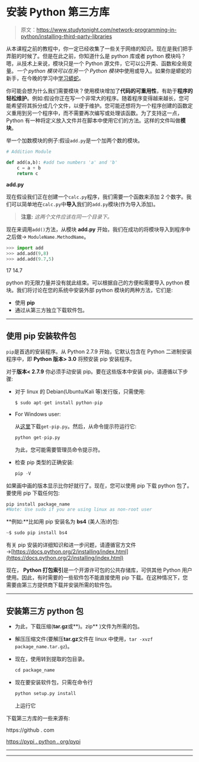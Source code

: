 # 安装 Python 第三方库

> 原文：<https://www.studytonight.com/network-programming-in-python/installing-third-party-libraries>

从本课程之前的教程中，你一定已经收集了一些关于网络的知识。现在是我们把手弄脏的时候了。但是在此之前，你知道什么是 python 库或者 python 模块吗？嗯，从技术上来说，模块只是一个 Python 源文件，它可以公开类、函数和全局变量。*一个 python 模块可以在另一个 Python 模块*中使用或导入。如果你是蟒蛇的新手，在今晚的学习中[学习蟒蛇](/python/)。

你可能会想为什么我们需要模块？使用模块增加了**代码的可重用性**，有助于**程序的轻松维护**。例如:假设你正在写一个非常大的程序。随着程序变得越来越长，您可能希望将其拆分成几个文件，以便于维护。您可能还想将为一个程序创建的函数定义重用到另一个程序中，而不需要再次编写或处理该函数。为了支持这一点，Python 有一种将定义放入文件并在脚本中使用它们的方法。这样的文件叫做**模块**。

举一个加数模块的例子:假设`add.py`是一个加两个数的模块。

```py
# Addition Module

def add(a,b): #add two numbers 'a' and 'b'
    c = a + b
    return c
```

**add.py**

现在假设我们正在创建一个`calc.py`程序，我们需要一个函数来添加 2 个数字。我们可以简单地在`calc.py`中**导入**我们的`add.py`模块(作为导入添加)。

> **注意:** *这两个文件应该在同一个目录下。*

现在来调用`add()`方法，从模块 **add.py** 开始，我们在成功的将模块导入到程序中之后做→ `ModuleName.MethodName`。

```py
>>> import add
>>> add.add(9,8)
>>> add.add(9.7,5)
```

17 14.7

python 的无限力量并没有就此结束。可以根据自己的方便和需要导入 python 模块。我们将讨论在您的系统中安装外部 python 模块的两种方法，它们是:

*   使用 **pip**
*   通过从第三方独立下载软件包。

* * *

## 使用 pip 安装软件包

`pip`是首选的安装程序。从 Python 2.7.9 开始，它默认包含在 Python 二进制安装程序中，即 **Python 版本> 3.0** 将预安装 pip 安装程序。

对于**版本< 2.7.9** 你必须手动安装 pip。要在这些版本中安装 pip，请遵循以下步骤:

*   对于 linux 的 Debian(Ubuntu/Kali 等)发行版，只需使用:

    ```py
    $ sudo apt-get install python-pip
    ```

*   For Windows user:

    从[这里](https://bootstrap.pypa.io/get-pip.py)下载`get-pip.py`。然后，从命令提示符运行它:

    ```py
    python get-pip.py
    ```

    为此，您可能需要管理员命令提示符。

*   检查 pip 类型的正确安装:

    ```py
    pip -V
    ```

如果画中画的版本显示比你好就行了。现在，您可以使用 pip 下载 python 包了。要使用 pip 下载任何包:

```py
pip install package_name
#Note: Use sudo if you are using linux as non-root user
```

**例如:**比如用 pip 安装名为 **bs4** (美人汤)的包:

```py
~$ sudo pip install bs4
```

有关 pip 安装的详细知识和进一步问题，请遵循官方文件→[https://docs.python.org/2/installing/index.html](https://docs.python.org/2/installing/index.html)

现在， **Python 打包索引**是一个开源许可包的公共存储库，可供其他 Python 用户使用。因此，有时需要的一些软件包不能直接使用 pip 下载。在这种情况下，您需要由第三方提供商下载并安装所需的软件包。

* * *

## 安装第三方 python 包

*   为此，下载压缩(**tar.gz**或**)。zip** )文件为所需的包。
*   解压压缩文件(要解压**tar.gz**文件在 linux 中使用，`tar -xvzf package_name.tar.gz`)。
*   现在，使用转到提取的包目录。

    ```py
    cd package_name
    ```

*   现在要安装软件包，只需在命令行

    ```py
    python setup.py install
    ```

    上运行它

下载第三方库的一些来源有:

https://github . com

[https://pypi . python . org/pypi](https://pypi.python.org/pypi)

* * *

* * *